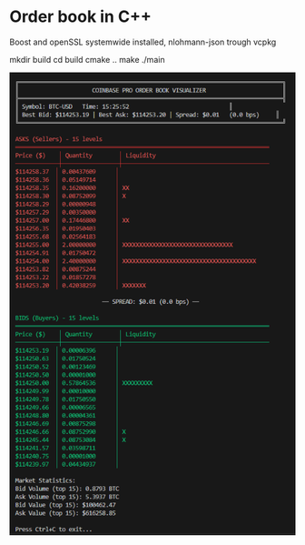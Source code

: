 # Order book in C++

Boost and openSSL systemwide installed, nlohmann-json trough vcpkg

mkdir build
cd build
cmake ..
make
./main

![header](image.png)